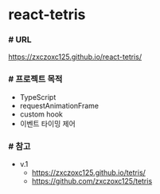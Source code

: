 # react-tetris

### # URL

https://zxczoxc125.github.io/react-tetris/

### # 프로젝트 목적

- TypeScript
- requestAnimationFrame
- custom hook
- 이벤트 타이밍 제어

### # 참고

- v.1
  - https://zxczoxc125.github.io/tetris/
  - https://github.com/zxczoxc125/tetris
